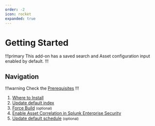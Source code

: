 ```yaml
---
order: -2
icon: rocket
expanded: true
---
```


# Getting Started

!!!primary This add-on has a saved search and Asset configuration input enabled by default.
!!!

## Navigation

!!!warning Check the [Prerequisites](prerequisites.md)
!!!

1. [Where to Install](install.md)
2. [Update default index](macro.md)
3. [Force Build](build.md) <small>(optional)</small>
4. [Enable Asset Correlation in Splunk Enterprise Security](sources.md)
5. [Update default schedule](scheduled-search.md) <small>(optional)</small>
